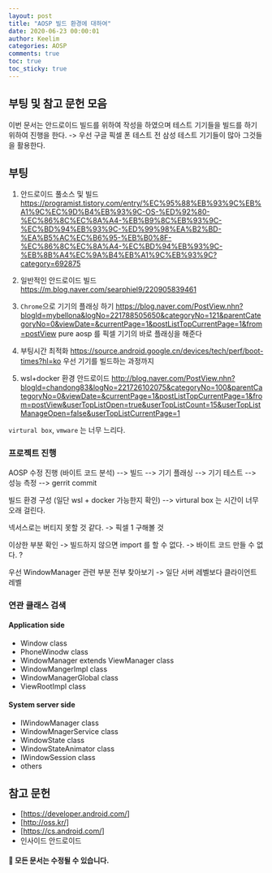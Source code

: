 ```yaml
---
layout: post
title: "AOSP 빌드 환경에 대하여"
date: 2020-06-23 00:00:01
author: Keelim
categories: AOSP
comments: true
toc: true
toc_sticky: true
---
```


## 부팅 및 참고 문헌 모음

이번 문서는 안드로이드 빌드를 위하여 작성을 하였으며
테스트 기기들을 빌드를 하기 위하여 진행을 한다. -> 우선 구글 픽셀 폰 테스트 전 삼성 테스트 기기들이 많아 그것들을 활용한다.

## 부팅

1. 안드로이드 풀소스 및 빌드 <https://programist.tistory.com/entry/%EC%95%88%EB%93%9C%EB%A1%9C%EC%9D%B4%EB%93%9C-OS-%ED%92%80-%EC%86%8C%EC%8A%A4-%EB%B9%8C%EB%93%9C-%EC%BD%94%EB%93%9C-%ED%99%98%EA%B2%BD-%EA%B5%AC%EC%B6%95-%EB%B0%8F-%EC%86%8C%EC%8A%A4-%EC%BD%94%EB%93%9C-%EB%8B%A4%EC%9A%B4%EB%A1%9C%EB%93%9C?category=692875>

2. 일반적인 안드로이드 빌드 <https://m.blog.naver.com/searphiel9/220905839461>

3. `Chrome`으로 기기의 플래싱 하기 <https://blog.naver.com/PostView.nhn?blogId=mybellona&logNo=221788505650&categoryNo=121&parentCategoryNo=0&viewDate=&currentPage=1&postListTopCurrentPage=1&from=postView>
pure aosp 를 픽셀 기기의 바로 플래싱을 해준다

4. 부팅시간 최적화 <https://source.android.google.cn/devices/tech/perf/boot-times?hl=ko> 우선 기기를 빌드하는 과정까지

5. wsl+docker 환경 안드로이드 <http://blog.naver.com/PostView.nhn?blogId=chandong83&logNo=221726102075&categoryNo=100&parentCategoryNo=0&viewDate=&currentPage=1&postListTopCurrentPage=1&from=postView&userTopListOpen=true&userTopListCount=15&userTopListManageOpen=false&userTopListCurrentPage=1>

`virtural box`, `vmware` 는 너무 느리다.

### 프로젝트 진행

AOSP 수정 진행 (바이트 코드 분석) --> 빌드 --> 기기 플래싱 --> 기기 테스트 --> 성능 측정 --> gerrit commit

빌드 환경 구성 (일단 wsl + docker 가능한지 확인) --> virtural box 는 시간이 너무 오래 걸린다.

넥서스로는 버티지 못할 것 같다. -> 픽셀 1 구해볼 것

이상한 부분 확인 -> 빌드하지 않으면 import 를 할 수 없다. -> 바이트 코드 만들 수 없다. ?

우선 WindowManager 관련 부분 전부 찾아보기 -> 일단 서버 레벨보다 클라이언트 레벨

### 연관 클래스 검색

#### Application side

- Window class
- PhoneWinodw class
- WindowManager extends ViewManager class
- WindowMangerImpl class
- WindowManagerGlobal class
- ViewRootImpl class

#### System server side

- IWindowManager class
- WindowMnagerService class
- WindowState class
- WindowStateAnimator class
- IWindowSession class
- others

## 참고 문헌

- [<https://developer.android.com/>]
- [<http://oss.kr/]>
- [<https://cs.android.com/>]
- 인사이드 안드로이드


#### 🧶 모든 문서는 수정될 수 있습니다.